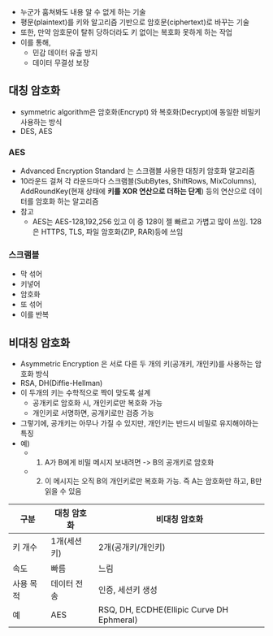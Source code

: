 - 누군가 훔쳐봐도 내용 알 수 없게 하는 기술
- 평문(plaintext)를 키와 알고리즘 기반으로 암호문(ciphertext)로 바꾸는 기술
- 또한, 만약 암호문이 탈취 당하더라도 키 없이는 복호화 못하게 하는 작업
- 이를 통해,
	- 민감 데이터 유출 방지
	- 데이터 무결성 보장

## 대칭 암호화
- symmetric algorithm은 암호화(Encrypt) 와 복호화(Decrypt)에 동일한 비밀키 사용하는 방식
- DES, AES

### AES
- Advanced Encryption Standard 는 스크램블 사용한 대칭키 암호화 알고리즘
- 10라운드 걸쳐 각 라운드마다 스크램블(SubBytes, ShiftRows, MixColumns), AddRoundKey(현재 상태에 **키를 XOR 연산으로 더하는 단계**) 등의 연산으로 데이터를 암호화 하는 알고리즘
- 참고
	- AES는 AES-128,192,256 있고 이 중 128이 젤 빠르고 가볍고 많이 쓰임. 128은 HTTPS, TLS, 파일 암호화(ZIP, RAR)등에 쓰임
### 스크램블
- 막 섞어
- 키넣어
- 암호화
- 또 섞어
- 이를 반복
## 비대칭 암호화
- Asymmetric Encryption 은 서로 다른 두 개의 키(공개키, 개인키)를 사용하는 암호화 방식
- RSA, DH(Diffie-Hellman) 
- 이 두개의 키는 수학적으로 짝이 맞도록 설계
	- 공개키로 암호화 시, 개인키로만 복호화 가능
	- 개인키로 서명하면, 공개키로만 검증 가능
- 그렇기에, 공개키는 아무나 가질 수 있지만, 개인키는 반드시 비밀로 유지해야하는 특징
- 예)
	- 1) A가 B에게 비밀 메시지 보내려면 -> B의 공개키로 암호화
	- 2) 이 메시지는 오직 B의 개인키로만 복호화 가능. 즉 A는 암호화만 하고, B만 읽을 수 있음



| 구분    | 대칭 암호화  | 비대칭 암호화                                   |
| ----- | ------- | ----------------------------------------- |
| 키 개수  | 1개(세션키) | 2개(공개키/개인키)                               |
| 속도    | 빠름      | 느림                                        |
| 사용 목적 | 데이터 전송  | 인증, 세션키 생성                                |
| 예     | AES     | RSQ, DH, ECDHE(Ellipic Curve DH Ephmeral) |
